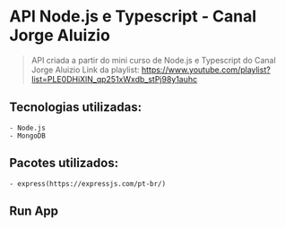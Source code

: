 # API Node.js e Typescript - Canal Jorge Aluizio

> API criada a partir do mini curso de Node.js e Typescript do Canal Jorge Aluizio
> Link da playlist: https://www.youtube.com/playlist?list=PLE0DHiXlN_qp251xWxdb_stPj98y1auhc

## Tecnologias utilizadas: ##

```
- Node.js
- MongoDB
```

## Pacotes utilizados: ##

```
- express(https://expressjs.com/pt-br/)
```

## Run App